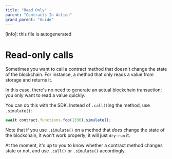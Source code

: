 ```yaml
---
title: "Read Only"
parent: "Contracts In Action"
grand_parent: "Guide"
---
```


[info]: this file is autogenerated
# Read-only calls

Sometimes you want to call a contract method that doesn't change the state of the blockchain. For instance, a method that only reads a value from storage and returns it.

In this case, there's no need to generate an actual blockchain transaction; you only want to read a value quickly.

You can do this with the SDK. Instead of `.call()`ing the method, use `.simulate()`:

```typescript
await contract.functions.foo(1336).simulate();
```

Note that if you use `.simulate()` on a method that _does_ change the state of the blockchain, it won't work properly; it will just `dry-run` it.

At the moment, it's up to you to know whether a contract method changes state or not, and use `.call()` or `.simulate()` accordingly.
